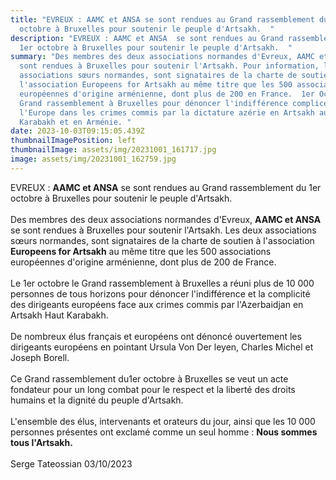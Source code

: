 ```yaml
---
title: "EVREUX : AAMC et ANSA se sont rendues au Grand rassemblement du 1er
  octobre à Bruxelles pour soutenir le peuple d'Artsakh.  "
description: "EVREUX : AAMC et ANSA  se sont rendues au Grand rassemblement du
  1er octobre à Bruxelles pour soutenir le peuple d'Artsakh.  "
summary: "Des membres des deux associations normandes d'Evreux, AAMC et ANSA se
  sont rendues à Bruxelles pour soutenir l'Artsakh. Pour information, les deux
  associations sœurs normandes, sont signataires de la charte de soutien à
  l'association Europeens for Artsakh au même titre que les 500 associations
  européennes d'origine arménienne, dont plus de 200 en France.  1er Octobre un
  Grand rassemblement à Bruxelles pour dénoncer l'indifférence complice de
  l'Europe dans les crimes commis par la dictature azérie en Artsakh au Haut
  Karabakh et en Arménie. "
date: 2023-10-03T09:15:05.439Z
thumbnailImagePosition: left
thumbnailImage: assets/img/20231001_161717.jpg
image: assets/img/20231001_162759.jpg
---
```

EVREUX : **AAMC et ANSA** se sont rendues au Grand rassemblement du 1er octobre à Bruxelles pour soutenir le peuple d'Artsakh.   \
\
Des membres des deux associations normandes d'Evreux, **AAMC et ANSA** se sont rendues à Bruxelles pour soutenir l'Artsakh. Les deux associations sœurs normandes, sont signataires de la charte de soutien à l'association **Europeens for Artsakh** au même titre que les 500 associations européennes d'origine arménienne, dont plus de 200 de France.  \
\
Le 1er octobre le Grand rassemblement à Bruxelles a réuni plus de 10 000 personnes de tous   horizons pour dénoncer l'indifférence et la complicité des dirigeants européens face aux crimes commis par l'Azerbaidjan en Artsakh Haut Karabakh.  \
\
De nombreux élus français et européens ont dénoncé ouvertement les dirigeants  européens en pointant Ursula Von Der leyen, Charles Michel et Joseph Borell. \
\
Ce Grand rassemblement du1er octobre à Bruxelles se veut un acte fondateur pour un long combat  pour le respect et la liberté des droits humains et la dignité du peuple d'Artsakh. \
\
L'ensemble des élus, intervenants et orateurs du jour, ainsi que les 10 000 personnes présentes ont exclamé comme un seul homme : **Nous sommes tous l'Artsakh.**\
\
S﻿erge Tateossian 03/10/2023